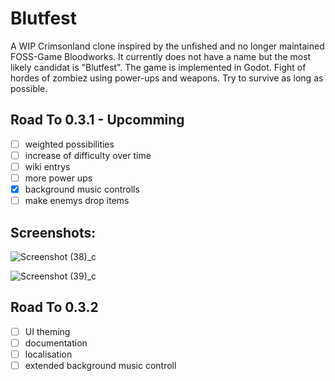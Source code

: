 # Blutfest
A WIP Crimsonland clone inspired by the unfished and no longer maintained FOSS-Game Bloodworks. It currently does not have a name but the most likely candidat is "Blutfest". The game is implemented in Godot.
Fight of hordes of zombiez using power-ups and weapons. Try to survive as long as possible.


## Road To 0.3.1 - Upcomming
- [ ] weighted possibilities
- [ ] increase of difficulty over time
- [ ] wiki entrys
- [ ] more power ups
- [x] background music controlls
- [ ] make enemys drop items

## Screenshots:
![Screenshot (38)_c](https://user-images.githubusercontent.com/69308038/160944172-cfbc0da0-ccfb-4435-848e-45bffd92cb68.png)

![Screenshot (39)_c](https://user-images.githubusercontent.com/69308038/160944100-7509f12f-24f5-4f4a-a5fb-ac8a30136e97.png)



## Road To 0.3.2
- [ ] UI theming
- [ ] documentation
- [ ] localisation
- [ ] extended background music controll
